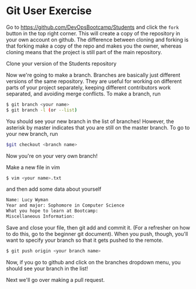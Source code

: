 Git User Exercise
=================

Go to https://github.com/DevOpsBootcamp/Students and click the `fork` 
button in the top right corner.  This will create a copy of the repository
in your own account on github.  The difference between cloning and 
forking is that forking make a copy of the repo and makes you the owner, 
whereas cloning means that the project is still part of the main
repository.  

Clone your version of the Students repository

Now we're going to make a branch.  Branches are basically just different
versions of the same repository.  They are useful for working on different
parts of your project separately, keeping different contributors work
separated, and avoiding merge conflicts.  To make a branch, run

```sh
$ git branch <your name>
$ git branch -l (or --list)
```

You should see your new branch in the list of branches!  However, the 
asterisk by master indicates that you are still on the master branch. 
To go to your new branch, run

```sh
$git checkout <branch name>
```

Now you're on your very own branch!  

Make a new file in vim

```sh
$ vim <your name>.txt
```

and then add some data about yourself

```sh
Name: Lucy Wyman
Year and major: Sophomore in Computer Science
What you hope to learn at Bootcamp: 
Miscellaneous Information:
```

Save and close your file, then git add and commit it.  (For a refresher
on how to do this, go to the beginner git document).  When you push, 
though, you'll want to specify your branch so that it gets pushed to 
the remote.

```sh
$ git push origin <your branch name>
```

Now, if you go to github and click on the branches dropdown menu, you 
should see your branch in the list!

Next we'll go over making a pull request.  


